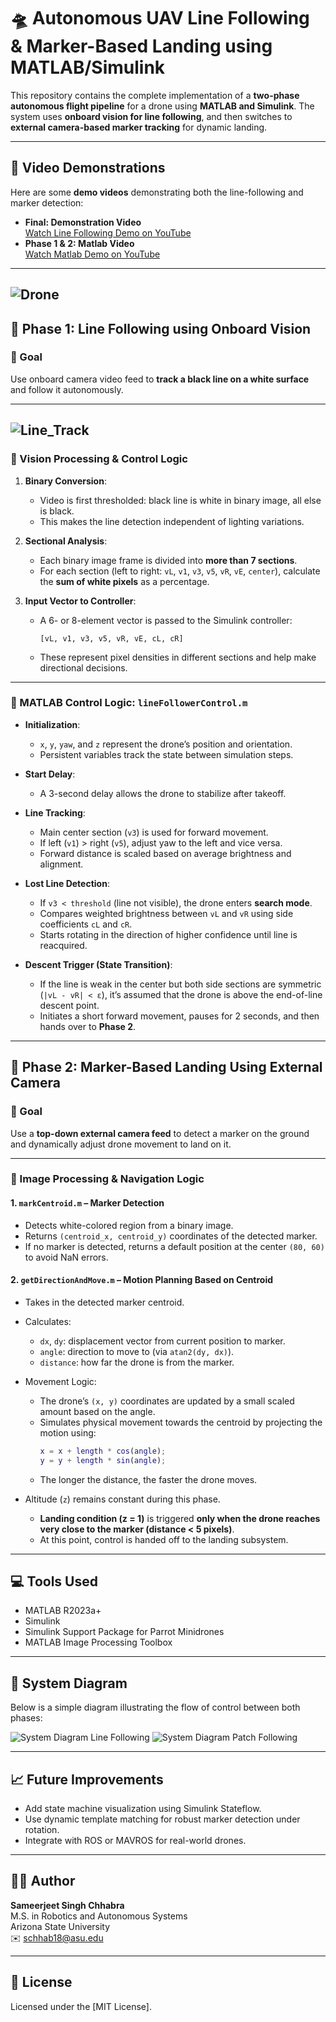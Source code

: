 # 🛸 Autonomous UAV Line Following & Marker-Based Landing using MATLAB/Simulink

This repository contains the complete implementation of a **two-phase autonomous flight pipeline** for a drone using **MATLAB and Simulink**. The system uses **onboard vision for line following**, and then switches to **external camera-based marker tracking** for dynamic landing.

---

## 🎥 Video Demonstrations

Here are some **demo videos** demonstrating both the line-following and marker detection:
- **Final: Demonstration Video**  
  [Watch Line Following Demo on YouTube](https://www.youtube.com/watch?v=YCd7i0CGpko)
- **Phase 1 & 2: Matlab Video**  
  [Watch Matlab Demo on YouTube](https://www.youtube.com/watch?v=TPa2Ms_d0aI)
---
![Drone](https://raw.githubusercontent.com/Sjschhabra/uav-dynamic-landing-line-tracking/refs/heads/main/parrot_pf727008aa_mambo_minidrone_fly_black_1506511313_1362995.jpg)
---

## 🚦 Phase 1: Line Following using Onboard Vision

### 🎯 Goal

Use onboard camera video feed to **track a black line on a white surface** and follow it autonomously.

---
![Line_Track](https://raw.githubusercontent.com/Sjschhabra/uav-dynamic-landing-line-tracking/refs/heads/main/Screenshot%20(96).png)
---

### 🧠 Vision Processing & Control Logic

1. **Binary Conversion**:
   - Video is first thresholded: black line is white in binary image, all else is black.
   - This makes the line detection independent of lighting variations.

2. **Sectional Analysis**:
   - Each binary image frame is divided into **more than 7 sections**.
   - For each section (left to right: `vL`, `v1`, `v3`, `v5`, `vR`, `vE`, `center`), calculate the **sum of white pixels** as a percentage.

3. **Input Vector to Controller**:
   - A 6- or 8-element vector is passed to the Simulink controller:
     ```
     [vL, v1, v3, v5, vR, vE, cL, cR]
     ```
   - These represent pixel densities in different sections and help make directional decisions.

---

### 🧠 MATLAB Control Logic: `lineFollowerControl.m`

- **Initialization**:
  - `x`, `y`, `yaw`, and `z` represent the drone’s position and orientation.
  - Persistent variables track the state between simulation steps.

- **Start Delay**:
  - A 3-second delay allows the drone to stabilize after takeoff.

- **Line Tracking**:
  - Main center section (`v3`) is used for forward movement.
  - If left (`v1`) > right (`v5`), adjust yaw to the left and vice versa.
  - Forward distance is scaled based on average brightness and alignment.

- **Lost Line Detection**:
  - If `v3 < threshold` (line not visible), the drone enters **search mode**.
  - Compares weighted brightness between `vL` and `vR` using side coefficients `cL` and `cR`.
  - Starts rotating in the direction of higher confidence until line is reacquired.

- **Descent Trigger (State Transition)**:
  - If the line is weak in the center but both side sections are symmetric (`|vL - vR| < ε`), it’s assumed that the drone is above the end-of-line descent point.
  - Initiates a short forward movement, pauses for 2 seconds, and then hands over to **Phase 2**.

---

## 🛬 Phase 2: Marker-Based Landing Using External Camera

### 🎯 Goal

Use a **top-down external camera feed** to detect a marker on the ground and dynamically adjust drone movement to land on it.

---

### 🧠 Image Processing & Navigation Logic

#### 1. `markCentroid.m` – Marker Detection

- Detects white-colored region from a binary image.
- Returns `(centroid_x, centroid_y)` coordinates of the detected marker.
- If no marker is detected, returns a default position at the center `(80, 60)` to avoid NaN errors.

#### 2. `getDirectionAndMove.m` – Motion Planning Based on Centroid

- Takes in the detected marker centroid.
- Calculates:
  - `dx`, `dy`: displacement vector from current position to marker.
  - `angle`: direction to move to (via `atan2(dy, dx)`).
  - `distance`: how far the drone is from the marker.

- Movement Logic:
  - The drone’s `(x, y)` coordinates are updated by a small scaled amount based on the angle.
  - Simulates physical movement towards the centroid by projecting the motion using:
    ```matlab
    x = x + length * cos(angle);
    y = y + length * sin(angle);
    ```
  - The longer the distance, the faster the drone moves.

- Altitude (`z`) remains constant during this phase.
  - **Landing condition (z = 1)** is triggered **only when the drone reaches very close to the marker (distance < 5 pixels)**.
  - At this point, control is handed off to the landing subsystem.

---

## 💻 Tools Used

- MATLAB R2023a+
- Simulink
- Simulink Support Package for Parrot Minidrones
- MATLAB Image Processing Toolbox

---

## 📸 System Diagram

Below is a simple diagram illustrating the flow of control between both phases:

![System Diagram Line Following](https://raw.githubusercontent.com/Sjschhabra/uav-dynamic-landing-line-tracking/refs/heads/main/Screenshot%20(95).png)
![System Diagram Patch Following](https://raw.githubusercontent.com/Sjschhabra/uav-dynamic-landing-line-tracking/refs/heads/main/Screenshot%20(94).png)

---

## 📈 Future Improvements

- Add state machine visualization using Simulink Stateflow.
- Use dynamic template matching for robust marker detection under rotation.
- Integrate with ROS or MAVROS for real-world drones.

---

## 👨‍💻 Author

**Sameerjeet Singh Chhabra**  
M.S. in Robotics and Autonomous Systems  
Arizona State University  
✉️ schhab18@asu.edu

---

## 📄 License

Licensed under the [MIT License].


